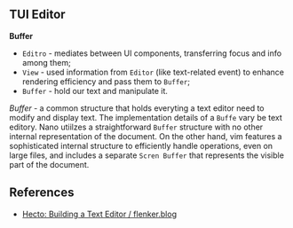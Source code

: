 ## TUI Editor

**Buffer**

- `Editro` - mediates between UI components, transferring focus and info among them;
- `View` - used information from `Editor` (like text-related event) to enhance rendering efficiency and pass them to `Buffer`;
- `Buffer` - hold our text and manipulate it.

_Buffer_ - a common structure that holds everyting a text editor need to modify and display text.
The implementation details of a `Buffe` vary be text editory. Nano utiilzes a straightforward `Buffer` structure with no other internal representation of the document. On the other hand, vim features a sophisticated internal structure to efficiently handle operations, even on large files, and includes a separate `Scren Buffer` that represents the visible part of the document.

## References

- [Hecto: Building a Text Editor / flenker.blog](https://flenker.blog/hecto/)
